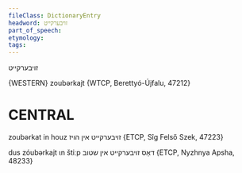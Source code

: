 ```yaml
---
fileClass: DictionaryEntry
headword: זויבערקייט
part_of_speech: 
etymology: 
tags: 
---
```

זויבערקייט

{WESTERN}
zoubərkajt {WTCP, Berettyó-Újfalu, 47212}

CENTRAL
========

zoubərkat in houz זויבערקייט אין הויז {ETCP, Sîg Felső Szek, 47223}

dus zóubərkajt ɩn štiːp דאָס זויבערקייט אין שטוב {ETCP, Nyzhnya Apsha, 48233}
